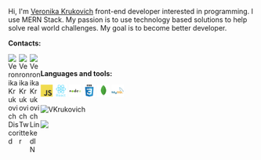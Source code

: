 Hi, I'm [Veronika Krukovich](http://vkrukovich.tk/) front-end developer interested in programming. I use MERN Stack. My passion is to use technology based solutions to help solve real world challenges. My goal is to become better developer.
<br />

**Contacts:**
<p align="left">
<a href="https://discordapp.com/users/VKrukovich#4415/">
  <img align="left" alt="Veronika Krukovich Discord" width="22px" src="https://raw.githubusercontent.com/peterthehan/peterthehan/master/assets/discord.svg" />
</a>
<a href="https://twitter.com/VKrukovich">
  <img align="left" alt="Veronika Krukovich Twitter" width="22px" src="https://raw.githubusercontent.com/peterthehan/peterthehan/master/assets/twitter.svg" />
</a>
<a href="https://www.linkedin.com/in/veronikakrukovich/">
  <img align="left" alt="Veronika Krukovich LinkedIN" width="22px" src="https://raw.githubusercontent.com/peterthehan/peterthehan/master/assets/linkedin.svg" />
</a>

<br />
  
**Languages and tools:**  
<p align="left">
<img src="https://raw.githubusercontent.com/devicons/devicon/master/icons/javascript/javascript-original.svg" alt="javascript" width="25" height="25" />
<img src="https://raw.githubusercontent.com/devicons/devicon/master/icons/react/react-original-wordmark.svg" alt="react" width="25" height="25" />
<img src="https://raw.githubusercontent.com/devicons/devicon/master/icons/nodejs/nodejs-original-wordmark.svg" alt="nodejs" width="25" height="25" />
<img src="https://raw.githubusercontent.com/devicons/devicon/master/icons/css3/css3-original-wordmark.svg" alt="css3" width="25" height="25" />
<img src="https://raw.githubusercontent.com/devicons/devicon/master/icons/mongodb/mongodb-original.svg" alt="mongodb" width="25" height="25" />
<img src="https://raw.githubusercontent.com/devicons/devicon/master/icons/mysql/mysql-original-wordmark.svg" alt="mysql" width="25" height="25" />



<p align="left"> <img src="https://github-readme-stats.vercel.app/api?username=VKrukovich&show_icons=true&count_private=true" alt="VKrukovich" />

![](https://visitor-badge.glitch.me/badge?page_id=VKrukovich.VKrukovich)





